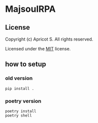 # MajsoulRPA

## License

Copyright (c) Apricot S. All rights reserved.

Licensed under the [MIT](LICENSE.txt) license.

## how to setup

### old version

```
pip install .
```

### poetry version

```
poetry install
poetry shell
```
